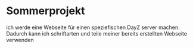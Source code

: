 # Sommerprojekt

ich werde eine Webseite für einen speziefischen DayZ server machen. Dadurch kann ich schriftarten und teile meiner bereits erstellten Webseite verwenden
